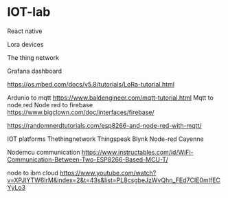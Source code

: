 # IOT-lab

React native


Lora devices 

The thing network


Grafana dashboard 


https://os.mbed.com/docs/v5.8/tutorials/LoRa-tutorial.html


Ardunio to mqtt https://www.baldengineer.com/mqtt-tutorial.html
Mqtt to node red
Node red to firebase https://www.bigclown.com/doc/interfaces/firebase/

https://randomnerdtutorials.com/esp8266-and-node-red-with-mqtt/


IOT platforms
Thethingnetwork
Thingspeak
Blynk 
Node-red
Cayenne 

Nodemcu communication https://www.instructables.com/id/WiFi-Communication-Between-Two-ESP8266-Based-MCU-T/

node to  ibm cloud
https://www.youtube.com/watch?v=XPJIYTW6lrM&index=2&t=43s&list=PL8csgbeJzWvQhn_FEd7CIE0mIfECYyLo3
